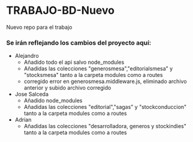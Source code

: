 # TRABAJO-BD-Nuevo

Nuevo repo para el trabajo

### Se irán reflejando los cambios del proyecto aquí:
- Alejandro
  - Añadido todo el api salvo node_modules
  - Añadidas las colecciones "generosmesa","editorialsmesa" y "stocksmesa" tanto a la carpeta modules como a routes
  - corregido error en generosmesa.middleware.js, eliminado archivo anterior y subido archivo corregido
- Jose Salceda
  - Añadido node_modules
  - Añadidas las colecciones "editorial","sagas" y "stockconduccion" tanto a la carpeta modules como a routes
- Adrian
  - Añadidas las colecciones "desarrolladora, generos y stockindies" tanto a la carpeta modules como a routes
